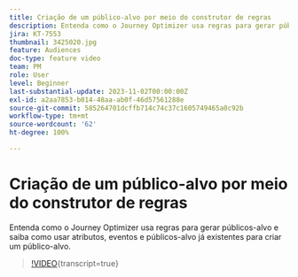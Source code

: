 ```yaml
---
title: Criação de um público-alvo por meio do construtor de regras
description: Entenda como o Journey Optimizer usa regras para gerar públicos-alvo e saiba como usar atributos, eventos e públicos-alvo já existentes para criar um público-alvo.
jira: KT-7553
thumbnail: 3425020.jpg
feature: Audiences
doc-type: feature video
team: PM
role: User
level: Beginner
last-substantial-update: 2023-11-02T00:00:00Z
exl-id: a2aa7853-b014-48aa-ab0f-46d57561288e
source-git-commit: 585264701dcffb714c74c37c1605749465a0c92b
workflow-type: tm+mt
source-wordcount: '62'
ht-degree: 100%

---
```


# Criação de um público-alvo por meio do construtor de regras

Entenda como o Journey Optimizer usa regras para gerar públicos-alvo e saiba como usar atributos, eventos e públicos-alvo já existentes para criar um público-alvo.

>[!VIDEO](https://video.tv.adobe.com/v/3425020?quality=12&learn=on){transcript=true}
